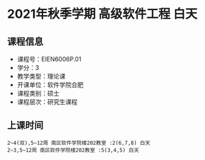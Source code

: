 # 2021年秋季学期 高级软件工程 白天






## 课程信息

- 课程号：EIEN6006P.01
- 学分：3
- 教学类型：理论课
- 开课单位：软件学院合肥
- 课程类别：硕士
- 课程层次：研究生课程

## 上课时间

```
2~4(双),5~12周 南区软件学院楼202教室 :2(6,7,8) 白天
2~3,5~12周 南区软件学院楼202教室 :5(3,4,5) 白天
```

